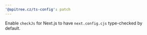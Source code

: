 ```yaml
---
'@apitree.cz/ts-config': patch
---
```


Enable `checkJs` for Next.js to have `next.config.cjs` type-checked by default.
